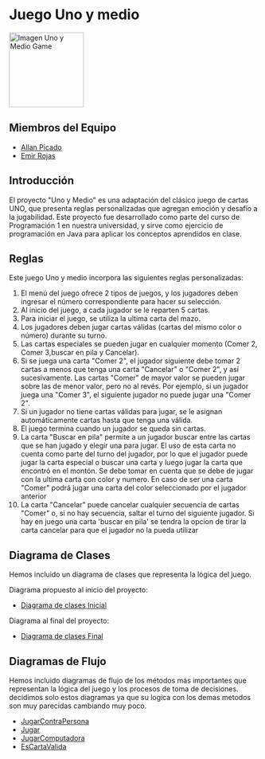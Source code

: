 # Juego Uno y medio
<img src="https://github.com/programacion1-ucr/TP1-persona-5/assets/128566646/e635c488-1431-4621-a46b-84f32f3413af" width="150"  alt="Imagen Uno y Medio Game">





## Miembros del Equipo
- [Allan Picado](https://github.com/Caps-dev)
- [Emir Rojas](https://github.com/arayarojasemir)

## Introducción
El proyecto "Uno y Medio" es una adaptación del clásico juego de cartas UNO, que presenta reglas personalizadas que agregan emoción y desafío a la jugabilidad. Este proyecto fue desarrollado como parte del curso de Programación 1 en nuestra universidad, y sirve como ejercicio de programación en Java para aplicar los conceptos aprendidos en clase.

## Reglas
Este juego Uno y medio incorpora las siguientes reglas personalizadas:
1. El menú del juego ofrece 2 tipos de juegos, y los jugadores deben ingresar el número correspondiente para hacer su selección.
2. Al inicio del juego, a cada jugador se le reparten 5 cartas.
3. Para iniciar el juego, se utiliza la ultima carta del mazo.
4. Los jugadores deben jugar cartas válidas (cartas del mismo color o número) durante su turno.
5. Las cartas especiales se pueden jugar en cualquier momento (Comer 2, Comer 3,buscar en pila y Cancelar).
6. Si se juega una carta "Comer 2", el jugador siguiente debe tomar 2 cartas a menos que tenga una carta "Cancelar" o "Comer 2", y así sucesivamente. Las cartas "Comer" de mayor valor se pueden jugar sobre las de menor valor, pero no al revés. Por ejemplo, si un jugador juega una "Comer 3", el siguiente jugador no puede jugar una "Comer 2".
7. Si un jugador no tiene cartas válidas para jugar, se le asignan automáticamente cartas hasta que tenga una válida.
8. El juego termina cuando un jugador se queda sin cartas.
9. La carta "Buscar en pila" permite a un jugador buscar entre las cartas que se han jugado y elegir una para jugar. El uso de esta carta no cuenta como parte del turno del jugador, por lo que el jugador puede jugar la carta especial o buscar una carta y luego jugar la carta que encontró en el montón. Se debe tomar en cuenta que se debe de jugar con la ultima carta con color y numero. En caso de ser una carta "Comer" podrá jugar una carta del color seleccionado por el jugador anterior
10. La carta "Cancelar" puede cancelar cualquier secuencia de cartas "Comer" o, si no hay secuencia, saltar el turno del siguiente jugador. Si hay en juego una carta 'buscar en pila' se tendra la opcion de tirar la carta cancelar para que el jugador no la pueda utilizar

## Diagrama de Clases
Hemos incluido un diagrama de clases que representa la lógica del juego.

Diagrama propuesto al inicio del proyecto:
- [Diagrama de clases Inicial](https://drive.google.com/file/d/1FmIGmljjBBGCz_99Hji-OI_dvqq-8GF_/view?usp=drive_link)

Diagrama al final del proyecto:
- [Diagrama de clases Final](https://drive.google.com/file/d/1h24bE74UdMpWEdHauA-qF_4xCFvswLWG/view?usp=drive_link)

## Diagramas de Flujo
Hemos incluido diagramas de flujo de los métodos más importantes que representan la lógica del juego y los procesos de toma de decisiones.
decidimos solo estos diagramas ya que su logica con los demas metodos son muy parecidas cambiando muy poco.

- [JugarContraPersona](https://drive.google.com/file/d/1brz3-NI-9QYpbXr_3rIbfDkJGQRsySrN/view?usp=sharing)
- [Jugar](https://drive.google.com/file/d/17NqUWka_7qYBvXHvEef8dlXn6hD6lkXM/view?usp=sharing)
- [JugarComputadora](https://drive.google.com/file/d/1Y10bVe2IATLShvA7M8YLNdTDzG8yxQ4m/view?usp=sharing)
- [EsCartaValida](https://drive.google.com/file/d/1GdAncnDBEW1U2OaZfgeIMKg02X8SOSr9/view?usp=drive_link)
